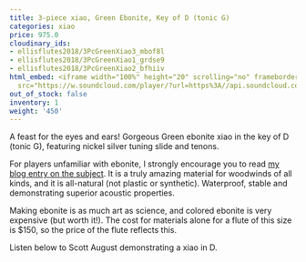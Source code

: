 ```yaml
---
title: 3-piece xiao, Green Ebonite, Key of D (tonic G)
categories: xiao
price: 975.0
cloudinary_ids:
- ellisflutes2018/3PcGreenXiao3_mbof8l
- ellisflutes2018/3PcGreenXiao1_grdse9
- ellisflutes2018/3PcGreenXiao2_bfhiiv
html_embed: <iframe width="100%" height="20" scrolling="no" frameborder="no" allow="autoplay"
  src="https://w.soundcloud.com/player/?url=https%3A//api.soundcloud.com/tracks/232506958&color=%23ff5500&inverse=false&auto_play=false&show_user=true"></iframe>
out_of_stock: false
inventory: 1
weight: '450'
---
```


A feast for the eyes and ears!  Gorgeous Green ebonite xiao in the key of D (tonic G), featuring nickel silver tuning slide and tenons.

For players unfamiliar with ebonite, I strongly encourage you to read [my blog entry on the subject](http://ellisflutes.com/blog/what-is-ebonite).  It is a truly amazing material for woodwinds of all kinds, and it is all-natural (not plastic or synthetic).  Waterproof, stable and demonstrating superior acoustic properties.

Making ebonite is as much art as science, and colored ebonite is very expensive (but worth it!).  The cost for materials alone for a flute of this size is $150, so the price of the flute reflects this.

Listen below to Scott August demonstrating a xiao in D.